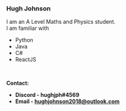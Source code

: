 ### Hugh Johnson
I am an A Level Maths and Physics student. <br>
I am familiar with
* Python
* Java
* C#
* ReactJS
<br>

<b>Contact:<b> 
* Discord - hughjph#4569
* Email   - hughjohnson2018@outlook.com

